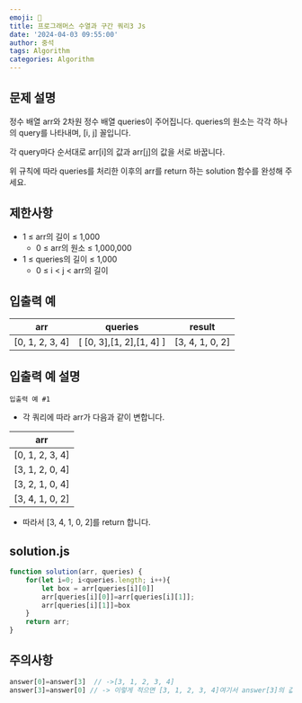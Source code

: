 ```yaml
---
emoji: 🔎
title: 프로그래머스 수열과 구간 쿼리3 Js
date: '2024-04-03 09:55:00'
author: 중석
tags: Algorithm
categories: Algorithm
---
```

## 문제 설명
정수 배열 arr와 2차원 정수 배열 queries이 주어집니다. queries의 원소는 각각 하나의 query를 나타내며, [i, j] 꼴입니다.

각 query마다 순서대로 arr[i]의 값과 arr[j]의 값을 서로 바꿉니다.

위 규칙에 따라 queries를 처리한 이후의 arr를 return 하는 solution 함수를 완성해 주세요.

## 제한사항
+ 1 ≤ arr의 길이 ≤ 1,000
  + 0 ≤ arr의 원소 ≤ 1,000,000
+ 1 ≤ queries의 길이 ≤ 1,000
  + 0 ≤ i < j < arr의 길이

## 입출력 예 
|arr|queries|result|
|---|---|---|   
| [0, 1, 2, 3, 4] |[ [0, 3],[1, 2],[1, 4] ]|[3, 4, 1, 0, 2]|

## 입출력 예 설명
`입출력 예 #1`

  + 각 쿼리에 따라 arr가 다음과 같이 변합니다.

|arr|
|---|   
| [0, 1, 2, 3, 4] |
| [3, 1, 2, 0, 4] |
| [3, 2, 1, 0, 4] |
| [3, 4, 1, 0, 2] |
+ 따라서 [3, 4, 1, 0, 2]를 return 합니다.   

## solution.js
```js
function solution(arr, queries) {
    for(let i=0; i<queries.length; i++){
        let box = arr[queries[i][0]]
        arr[queries[i][0]]=arr[queries[i][1]];
        arr[queries[i][1]]=box 
    }
    return arr;
}
```
## 주의사항 
```js
answer[0]=answer[3]  // ->[3, 1, 2, 3, 4]
answer[3]=answer[0] // -> 이렇게 적으면 [3, 1, 2, 3, 4]여기서 answer[3]의 값에 answer[0]의 값인 3이 들어가기 때문에 [3, 1, 2, 3, 4]이대로 출력된다. 
```

```toc
```